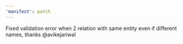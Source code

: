 ```yaml
---
'manifest': patch
---
```


Fixed validation error when 2 relation with same entity even if different names, thanks @avikejariwal
